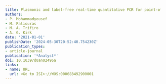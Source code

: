 ```yaml
---
title: Plasmonic and label-free real-time quantitative PCR for point-of-care diagnostics
authors:
- P. Mohammadyousef
- M. Paliouras
- M. A. Trifiro
- A. G. Kirk
date: '2021-01-01'
publishDate: '2024-05-30T20:52:40.754230Z'
publication_types:
- article-journal
publication: '*Analyst*'
doi: 10.1039/d0an02496a
links:
- name: URL
  url: <Go to ISI>://WOS:000683492900001
---
```

